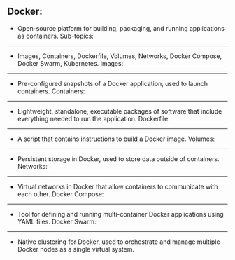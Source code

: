 Docker: 
-------
 * Open-source platform for building, packaging, and running applications as containers.
Sub-topics: 
-----------
 * Images, Containers, Dockerfile, Volumes, Networks, Docker Compose, Docker Swarm, Kubernetes.
 Images:
 -------
 * Pre-configured snapshots of a Docker application, used to launch containers.
Containers:
-----------
 * Lightweight, standalone, executable packages of software that include everything needed to run the application.
Dockerfile:
-----------
 * A script that contains instructions to build a Docker image.
Volumes:
--------
 * Persistent storage in Docker, used to store data outside of containers.
Networks:
---------
 * Virtual networks in Docker that allow containers to communicate with each other.
Docker Compose:
---------------
 * Tool for defining and running multi-container Docker applications using YAML files.
Docker Swarm:
-------------
 * Native clustering for Docker, used to orchestrate and manage multiple Docker nodes as a single virtual system.
